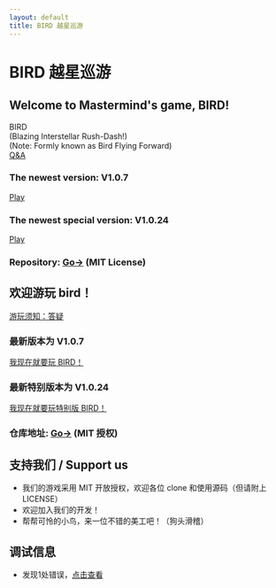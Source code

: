 ```yaml
---
layout: default
title: BIRD 越星巡游
---
```


# BIRD 越星巡游
## Welcome to Mastermind's game, BIRD!
BIRD \
(Blazing Interstellar Rush-Dash!) \
(Note: Formly known as Bird Flying Forward) \
<a href="http://aenf23.github.io/qna_en_us">Q&A</a>
### The newest version: V1.0.7
<a href="https://aenf23.github.io/birdGamehome/1.0.7/">Play</a>
### The newest special version: V1.0.24
<a href="https://aenf23.github.io/1.0.24/">Play</a>

### Repository: <a href="https://www.github.com/aenf23/bird/">Go-></a> (MIT License)

## 欢迎游玩 bird！
<a href="http://aenf23.github.io/qna_zh_hans">游玩须知：答疑</a>
### 最新版本为 V1.0.7
<a href="https://aenf23.github.io/birdGamehome/1.0.7/">我现在就要玩 BIRD！</a>
### 最新特别版本为 V1.0.24
<a href="https://aenf23.github.io/1.0.24/">我现在就要玩特别版 BIRD！</a>


### 仓库地址: <a href="https://www.github.com/aenf23/bird/">Go-></a> (MIT 授权)

## 支持我们 / Support us
* 我们的游戏采用 MIT 开放授权，欢迎各位 clone 和使用源码（但请附上 LICENSE）
* 欢迎加入我们的开发！
* 帮帮可怜的小鸟，来一位不错的美工吧！（狗头滑稽）

## 调试信息
* 发现1处错误，<a href="https://aenf23.github.io/1024">点击查看</a>
